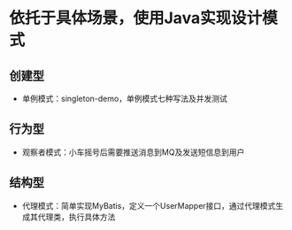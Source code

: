 # 依托于具体场景，使用Java实现设计模式
## 创建型
- 单例模式：singleton-demo，单例模式七种写法及并发测试

## 行为型
- 观察者模式：小车摇号后需要推送消息到MQ及发送短信息到用户

## 结构型
- 代理模式：简单实现MyBatis，定义一个UserMapper接口，通过代理模式生成其代理类，执行具体方法
